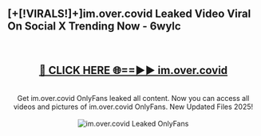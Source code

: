 <h2>[+[!VIRALS!]+]im.over.covid Leaked Video Viral On Social X Trending Now - 6wylc</h2>
<br>
<div align="center">
<h2><a href="https://libra.edu.pl?im.over.covid" rel="nofollow">🔴 CLICK HERE 🌐==►► im.over.covid</a></h2>
<br>
Get im.over.covid OnlyFans leaked all content. Now you can access all videos and pictures of im.over.covid OnlyFans. New Updated Files 2025!
<br>
<br>
<a href="https://libra.edu.pl?im.over.covid" rel="nofollow" data-target="animated-image.originalLink"><img src="https://i.ibb.co.com/WyWwxjT/player-gif2.gif" alt="im.over.covid Leaked OnlyFans" style="max-width: 100%; display: inline-block;" data-target="animated-image.originalImage"></a>
</div>
<br>